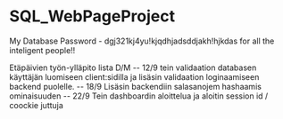 # SQL_WebPageProject
My Database Password - dgj321kj4yu!kjqdhjadsddjakh!hjkdas
for all the inteligent people!!

Etäpäivien työn-ylläpito lista
    D/M
-- 12/9
tein validaation databasen käyttäjän luomiseen client:sidilla
ja lisäsin validaation loginaamiseen backend puolelle.
-- 18/9
Lisäsin backendiin salasanojem hashaamis ominaisuuden
-- 22/9
Tein dashboardin aloittelua ja aloitin session id / coockie juttuja